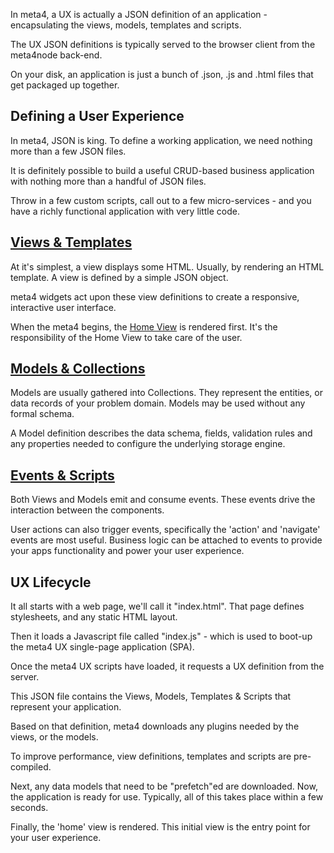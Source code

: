 In meta4, a UX is actually a JSON definition of an application - encapsulating the views, models, templates and scripts.

The UX JSON definitions is typically served to the browser client from the meta4node back-end. 

On your disk, an application is just a bunch of .json, .js and .html files that get packaged up together.

Defining a User Experience
--------------------------

In meta4, JSON is king. To define a working application, we need nothing more than a few JSON files.

It is definitely possible to build a useful CRUD-based business application with nothing more than a handful of JSON files. 

Throw in a few custom scripts, call out to a few micro-services - and you have a richly functional application with very little code.

<a href="Views.md">Views & Templates</a>
------------------

At it's simplest, a view displays some HTML. Usually, by rendering an HTML template. A view is defined by a simple JSON object. 

meta4 widgets act upon these view definitions to create a responsive, interactive user interface. 

When the meta4 begins, the <a href="Home-View.md">Home View</a> is rendered first. It's the responsibility of the Home View to take care of the user.


<a href="Models.md">Models & Collections</a>
--------------------

Models are usually gathered into Collections. They represent the entities, or data records of your problem domain. Models may be used without any formal schema.

A Model definition describes the data schema, fields, validation rules and any properties needed to configure the underlying storage engine.

<a href="Events.md">Events & Scripts</a>
----------------

Both Views and Models emit and consume events. These events drive the interaction between the components.

User actions can also trigger events, specifically the 'action' and 'navigate' events are most useful.
Business logic can be attached to events to provide your apps functionality and power your user experience.


UX Lifecycle
------------

It all starts with a web page, we'll call it "index.html". That page defines stylesheets, and any static HTML layout. 

Then it loads a Javascript file called "index.js" - which is used to boot-up the meta4 UX single-page application (SPA).

Once the meta4 UX scripts have loaded, it requests a UX definition from the server. 

This JSON file contains the Views, Models, Templates & Scripts that represent your application. 

Based on that definition, meta4 downloads any plugins needed by the views, or the models.

To improve performance, view definitions, templates and scripts are pre-compiled.

Next, any data models that need to be "prefetch"ed are downloaded. Now, the application is ready for use. Typically, all of this takes place within a few seconds. 

Finally, the 'home' view is rendered. This initial view is the entry point for your user experience.

